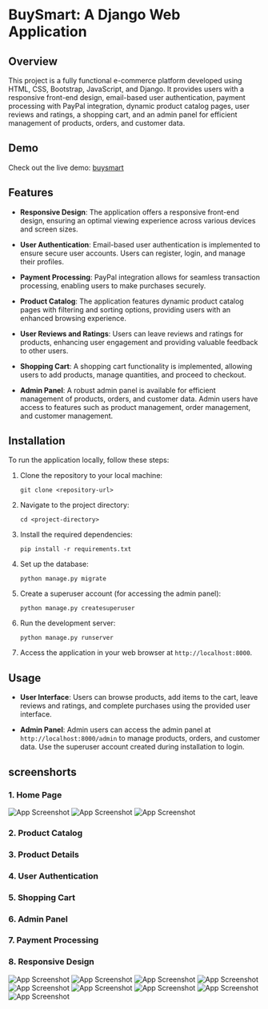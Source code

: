 # BuySmart: A Django Web Application

## Overview

This project is a fully functional e-commerce platform developed using HTML, CSS, Bootstrap, JavaScript, and Django. It provides users with a responsive front-end design, email-based user authentication, payment processing with PayPal integration, dynamic product catalog pages, user reviews and ratings, a shopping cart, and an admin panel for efficient management of products, orders, and customer data.



## Demo
Check out the live demo: [buysmart](https://brijkishor.pythonanywhere.com/)

## Features

- **Responsive Design**: The application offers a responsive front-end design, ensuring an optimal viewing experience across various devices and screen sizes.

- **User Authentication**: Email-based user authentication is implemented to ensure secure user accounts. Users can register, login, and manage their profiles.

- **Payment Processing**: PayPal integration allows for seamless transaction processing, enabling users to make purchases securely.

- **Product Catalog**: The application features dynamic product catalog pages with filtering and sorting options, providing users with an enhanced browsing experience.

- **User Reviews and Ratings**: Users can leave reviews and ratings for products, enhancing user engagement and providing valuable feedback to other users.

- **Shopping Cart**: A shopping cart functionality is implemented, allowing users to add products, manage quantities, and proceed to checkout.

- **Admin Panel**: A robust admin panel is available for efficient management of products, orders, and customer data. Admin users have access to features such as product management, order management, and customer management.






## Installation

To run the application locally, follow these steps:

1. Clone the repository to your local machine:

    ```
    git clone <repository-url>
    ```

2. Navigate to the project directory:

    ```
    cd <project-directory>
    ```

3. Install the required dependencies:

    ```
    pip install -r requirements.txt
    ```

4. Set up the database:

    ```
    python manage.py migrate
    ```

5. Create a superuser account (for accessing the admin panel):

    ```
    python manage.py createsuperuser
    ```

6. Run the development server:

    ```
    python manage.py runserver
    ```

7. Access the application in your web browser at `http://localhost:8000`.

## Usage

- **User Interface**: Users can browse products, add items to the cart, leave reviews and ratings, and complete purchases using the provided user interface.
  
- **Admin Panel**: Admin users can access the admin panel at `http://localhost:8000/admin` to manage products, orders, and customer data. Use the superuser account created during installation to login.



## screenshorts


### 1. Home Page

![App Screenshot](static/1.png)
![App Screenshot](static/2.png)
![App Screenshot](static/3.png)

### 2. Product Catalog

### 3. Product Details

### 4. User Authentication

### 5. Shopping Cart

### 6. Admin Panel

### 7. Payment Processing

### 8. Responsive Design

![App Screenshot](static/1.png)
![App Screenshot](static/2.png)
![App Screenshot](static/3.png)
![App Screenshot](static/6.png)
![App Screenshot](static/7.png)
![App Screenshot](static/8.png)
![App Screenshot](static/9.png)
![App Screenshot](static/10.png)
![App Screenshot](static/11.png)

